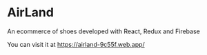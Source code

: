 # AirLand
An ecommerce of shoes developed with React, Redux and Firebase

You can visit it at https://airland-9c55f.web.app/

